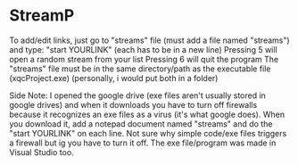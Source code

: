 # StreamP

To add/edit links, just go to "streams" file (must add a file named "streams") and type: "start YOURLINK" (each has to be in a new line)
Pressing 5 will open a random stream from your list
Pressing 6 will quit the program
The "streams" file must be in the same directory/path as the executable file (xqcProject.exe) (personally, i would put both in a folder)

Side Note: I opened the google drive (exe files aren't usually stored in google drives) and 
when it downloads you have to turn off firewalls because it recognizes an exe files as a virus (it's what google does). 
When you download it, add a notepad document named "streams" and do the "start YOURLINK" on each line.
Not sure why simple code/exe files triggers a firewall but ig you have to turn it off. The exe file/program was made in Visual Studio too.
